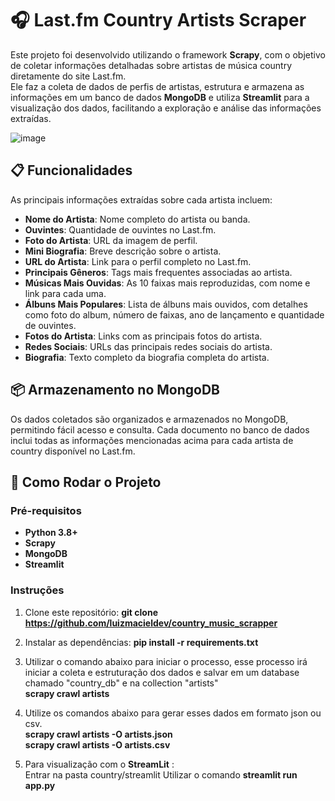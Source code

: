 # 🎧 Last.fm Country Artists Scraper

Este projeto foi desenvolvido utilizando o framework **Scrapy**, com o objetivo de coletar informações detalhadas sobre artistas de música country diretamente do site Last.fm.<br/> Ele faz a coleta de dados de perfis de artistas, estrutura e armazena as informações em um banco de dados **MongoDB** e utiliza **Streamlit** para a visualização dos dados, facilitando a exploração e análise das informações extraídas.


![image](https://github.com/user-attachments/assets/58911373-b0a3-4a4d-a0ad-ea15bc10a0c3)





## 📋 Funcionalidades
As principais informações extraídas sobre cada artista incluem:

- **Nome do Artista**: Nome completo do artista ou banda.
- **Ouvintes**: Quantidade de ouvintes no Last.fm.
- **Foto do Artista**: URL da imagem de perfil.
- **Mini Biografia**: Breve descrição sobre o artista.
- **URL do Artista**: Link para o perfil completo no Last.fm.
- **Principais Gêneros**: Tags mais frequentes associadas ao artista.
- **Músicas Mais Ouvidas**: As 10 faixas mais reproduzidas, com nome e link para cada uma.
- **Álbuns Mais Populares**: Lista de álbuns mais ouvidos, com detalhes como foto do album, número de faixas, ano de lançamento e quantidade de ouvintes.
- **Fotos do Artista**: Links com as principais fotos do artista.
- **Redes Sociais**: URLs das principais redes sociais do artista.
- **Biografia**: Texto completo da biografia completa do artista.

## 📦 Armazenamento no MongoDB
Os dados coletados são organizados e armazenados no MongoDB, permitindo fácil acesso e consulta. Cada documento no banco de dados inclui todas as informações mencionadas acima para cada artista de country disponível no Last.fm.

## 🚀 Como Rodar o Projeto

### Pré-requisitos
- **Python 3.8+**
- **Scrapy**
- **MongoDB**
- **Streamlit**

### Instruções

1. Clone este repositório:
   **git clone https://github.com/luizmacieldev/country_music_scrapper**

2. Instalar as dependências:
  **pip install -r requirements.txt**

3. Utilizar o comando abaixo para iniciar o processo, esse processo irá iniciar a coleta e estruturação dos dados e salvar em um database chamado "country_db" e na collection "artists"<br>
  **scrapy crawl artists**

4. Utilize os comandos abaixo para gerar esses dados em formato json ou csv.<br/>
  **scrapy crawl artists -O artists.json**<br/>
  **scrapy crawl artists -O artists.csv**

5. Para visualização com o **StreamLit** : <br/>
Entrar na pasta country/streamlit
Utilizar o comando **streamlit run app.py**

